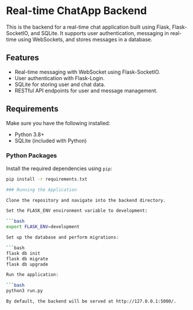 # Real-time ChatApp Backend

This is the backend for a real-time chat application built using Flask, Flask-SocketIO, and SQLite. It supports user authentication, messaging in real-time using WebSockets, and stores messages in a database.

## Features

- Real-time messaging with WebSocket using Flask-SocketIO.
- User authentication with Flask-Login.
- SQLite for storing user and chat data.
- RESTful API endpoints for user and message management.

## Requirements

Make sure you have the following installed:

- Python 3.8+
- SQLite (included with Python)
  
### Python Packages

Install the required dependencies using `pip`:

```bash
pip install -r requirements.txt

### Running the Application

Clone the repository and navigate into the backend directory.

Set the FLASK_ENV environment variable to development:

```bash
export FLASK_ENV=development

Set up the database and perform migrations:

```bash
flask db init
flask db migrate
flask db upgrade

Run the application:

```bash
python3 run.py

By default, the backend will be served at http://127.0.0.1:5000/.
